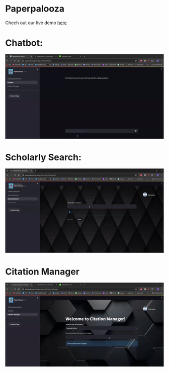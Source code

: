 # Paperpalooza

Chech out our live demo [here](https://paperpalooza.discovery.cs.vt.edu/)


# Chatbot:
![Feature Demo](/images/chatbot.gif)

# Scholarly Search:
![Feature Demo](/images/scholarly_search.gif)

# Citation Manager
![Feature Demo](/images/citation_manager.gif)
